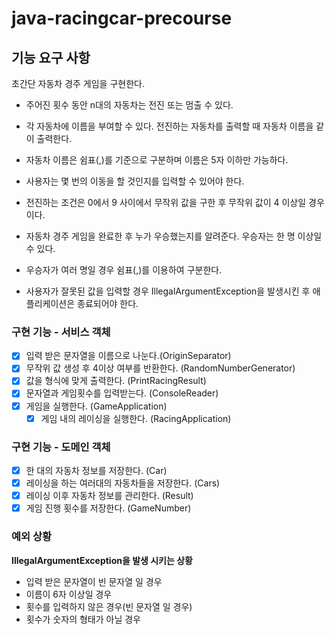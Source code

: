 # java-racingcar-precourse

## 기능 요구 사항

초간단 자동차 경주 게임을 구현한다.

* 주어진 횟수 동안 n대의 자동차는 전진 또는 멈출 수 있다.

* 각 자동차에 이름을 부여할 수 있다. 전진하는 자동차를 출력할 때 자동차 이름을 같이 출력한다.

* 자동차 이름은 쉼표(,)를 기준으로 구분하며 이름은 5자 이하만 가능하다.

* 사용자는 몇 번의 이동을 할 것인지를 입력할 수 있어야 한다.

* 전진하는 조건은 0에서 9 사이에서 무작위 값을 구한 후 무작위 값이 4 이상일 경우이다.

* 자동차 경주 게임을 완료한 후 누가 우승했는지를 알려준다. 우승자는 한 명 이상일 수 있다.

* 우승자가 여러 명일 경우 쉼표(,)를 이용하여 구분한다.

* 사용자가 잘못된 값을 입력할 경우 IllegalArgumentException을 발생시킨 후 애플리케이션은 종료되어야 한다.

### 구현 기능 - 서비스 객체
- [x] 입력 받은 문자열을 이름으로 나눈다.(OriginSeparator)
- [x] 무작위 값 생성 후 4이상 여부를 반환한다. (RandomNumberGenerator)
- [x] 값을 형식에 맞게 출력한다. (PrintRacingResult)
- [x] 문자열과 게임횟수를 입력받는다. (ConsoleReader)
- [x] 게임을 실행한다. (GameApplication)
  -[x] 게임 내의 레이싱을 실행한다. (RacingApplication)

### 구현 기능 - 도메인 객체
- [x] 한 대의 자동차 정보를 저장한다. (Car)
- [x] 레이싱을 하는 여러대의 자동차들을 저장한다. (Cars)
- [x] 레이싱 이후 자동차 정보를 관리한다. (Result)
- [x] 게임 진행 횟수를 저장한다. (GameNumber)

### 예외 상황
**IllegalArgumentException을 발생 시키는 상황**
* 입력 받은 문자열이 빈 문자열 일 경우
* 이름이 6자 이상일 경우
* 횟수를 입력하지 않은 경우(빈 문자열 일 경우)
* 횟수가 숫자의 형태가 아닐 경우
